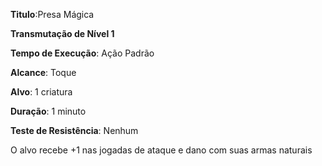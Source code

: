 **Titulo**:Presa Mágica

**Transmutação de Nível 1**

**Tempo de Execução**: Ação Padrão

**Alcance**: Toque

**Alvo**: 1 criatura

**Duração**: 1 minuto

**Teste de Resistência**: Nenhum

O alvo recebe +1 nas jogadas de ataque e dano com suas armas naturais
